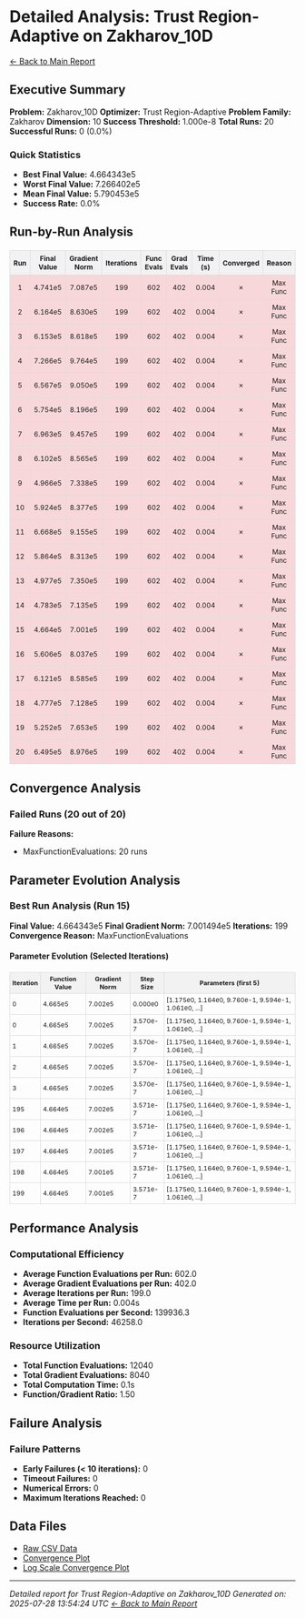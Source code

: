# Detailed Analysis: Trust Region-Adaptive on Zakharov_10D
[← Back to Main Report](benchmark_report.md)
## Executive Summary
**Problem:** Zakharov_10D
**Optimizer:** Trust Region-Adaptive
**Problem Family:** Zakharov
**Dimension:** 10
**Success Threshold:** 1.000e-8
**Total Runs:** 20
**Successful Runs:** 0 (0.0%)

### Quick Statistics
* **Best Final Value:** 4.664343e5
* **Worst Final Value:** 7.266402e5
* **Mean Final Value:** 5.790453e5
* **Success Rate:** 0.0%


## Run-by-Run Analysis
<table style="border-collapse: collapse; width: 100%; margin: 20px 0; font-size: 12px;">
<tr style="background-color: #f2f2f2;">
<th style="border: 1px solid #ddd; padding: 6px; text-align: center;">Run</th>
<th style="border: 1px solid #ddd; padding: 6px; text-align: center;">Final Value</th>
<th style="border: 1px solid #ddd; padding: 6px; text-align: center;">Gradient Norm</th>
<th style="border: 1px solid #ddd; padding: 6px; text-align: center;">Iterations</th>
<th style="border: 1px solid #ddd; padding: 6px; text-align: center;">Func Evals</th>
<th style="border: 1px solid #ddd; padding: 6px; text-align: center;">Grad Evals</th>
<th style="border: 1px solid #ddd; padding: 6px; text-align: center;">Time (s)</th>
<th style="border: 1px solid #ddd; padding: 6px; text-align: center;">Converged</th>
<th style="border: 1px solid #ddd; padding: 6px; text-align: center;">Reason</th>
</tr>
<tr style="background-color: #f8d7da;">
<td style="border: 1px solid #ddd; padding: 6px; text-align: center;">1</td>
<td style="border: 1px solid #ddd; padding: 6px; text-align: center;">4.741e5</td>
<td style="border: 1px solid #ddd; padding: 6px; text-align: center;">7.087e5</td>
<td style="border: 1px solid #ddd; padding: 6px; text-align: center;">199</td>
<td style="border: 1px solid #ddd; padding: 6px; text-align: center;">602</td>
<td style="border: 1px solid #ddd; padding: 6px; text-align: center;">402</td>
<td style="border: 1px solid #ddd; padding: 6px; text-align: center;">0.004</td>
<td style="border: 1px solid #ddd; padding: 6px; text-align: center;">✗</td>
<td style="border: 1px solid #ddd; padding: 6px; text-align: center;">Max Func</td>
</tr>
<tr style="background-color: #f8d7da;">
<td style="border: 1px solid #ddd; padding: 6px; text-align: center;">2</td>
<td style="border: 1px solid #ddd; padding: 6px; text-align: center;">6.164e5</td>
<td style="border: 1px solid #ddd; padding: 6px; text-align: center;">8.630e5</td>
<td style="border: 1px solid #ddd; padding: 6px; text-align: center;">199</td>
<td style="border: 1px solid #ddd; padding: 6px; text-align: center;">602</td>
<td style="border: 1px solid #ddd; padding: 6px; text-align: center;">402</td>
<td style="border: 1px solid #ddd; padding: 6px; text-align: center;">0.004</td>
<td style="border: 1px solid #ddd; padding: 6px; text-align: center;">✗</td>
<td style="border: 1px solid #ddd; padding: 6px; text-align: center;">Max Func</td>
</tr>
<tr style="background-color: #f8d7da;">
<td style="border: 1px solid #ddd; padding: 6px; text-align: center;">3</td>
<td style="border: 1px solid #ddd; padding: 6px; text-align: center;">6.153e5</td>
<td style="border: 1px solid #ddd; padding: 6px; text-align: center;">8.618e5</td>
<td style="border: 1px solid #ddd; padding: 6px; text-align: center;">199</td>
<td style="border: 1px solid #ddd; padding: 6px; text-align: center;">602</td>
<td style="border: 1px solid #ddd; padding: 6px; text-align: center;">402</td>
<td style="border: 1px solid #ddd; padding: 6px; text-align: center;">0.004</td>
<td style="border: 1px solid #ddd; padding: 6px; text-align: center;">✗</td>
<td style="border: 1px solid #ddd; padding: 6px; text-align: center;">Max Func</td>
</tr>
<tr style="background-color: #f8d7da;">
<td style="border: 1px solid #ddd; padding: 6px; text-align: center;">4</td>
<td style="border: 1px solid #ddd; padding: 6px; text-align: center;">7.266e5</td>
<td style="border: 1px solid #ddd; padding: 6px; text-align: center;">9.764e5</td>
<td style="border: 1px solid #ddd; padding: 6px; text-align: center;">199</td>
<td style="border: 1px solid #ddd; padding: 6px; text-align: center;">602</td>
<td style="border: 1px solid #ddd; padding: 6px; text-align: center;">402</td>
<td style="border: 1px solid #ddd; padding: 6px; text-align: center;">0.004</td>
<td style="border: 1px solid #ddd; padding: 6px; text-align: center;">✗</td>
<td style="border: 1px solid #ddd; padding: 6px; text-align: center;">Max Func</td>
</tr>
<tr style="background-color: #f8d7da;">
<td style="border: 1px solid #ddd; padding: 6px; text-align: center;">5</td>
<td style="border: 1px solid #ddd; padding: 6px; text-align: center;">6.567e5</td>
<td style="border: 1px solid #ddd; padding: 6px; text-align: center;">9.050e5</td>
<td style="border: 1px solid #ddd; padding: 6px; text-align: center;">199</td>
<td style="border: 1px solid #ddd; padding: 6px; text-align: center;">602</td>
<td style="border: 1px solid #ddd; padding: 6px; text-align: center;">402</td>
<td style="border: 1px solid #ddd; padding: 6px; text-align: center;">0.004</td>
<td style="border: 1px solid #ddd; padding: 6px; text-align: center;">✗</td>
<td style="border: 1px solid #ddd; padding: 6px; text-align: center;">Max Func</td>
</tr>
<tr style="background-color: #f8d7da;">
<td style="border: 1px solid #ddd; padding: 6px; text-align: center;">6</td>
<td style="border: 1px solid #ddd; padding: 6px; text-align: center;">5.754e5</td>
<td style="border: 1px solid #ddd; padding: 6px; text-align: center;">8.196e5</td>
<td style="border: 1px solid #ddd; padding: 6px; text-align: center;">199</td>
<td style="border: 1px solid #ddd; padding: 6px; text-align: center;">602</td>
<td style="border: 1px solid #ddd; padding: 6px; text-align: center;">402</td>
<td style="border: 1px solid #ddd; padding: 6px; text-align: center;">0.004</td>
<td style="border: 1px solid #ddd; padding: 6px; text-align: center;">✗</td>
<td style="border: 1px solid #ddd; padding: 6px; text-align: center;">Max Func</td>
</tr>
<tr style="background-color: #f8d7da;">
<td style="border: 1px solid #ddd; padding: 6px; text-align: center;">7</td>
<td style="border: 1px solid #ddd; padding: 6px; text-align: center;">6.963e5</td>
<td style="border: 1px solid #ddd; padding: 6px; text-align: center;">9.457e5</td>
<td style="border: 1px solid #ddd; padding: 6px; text-align: center;">199</td>
<td style="border: 1px solid #ddd; padding: 6px; text-align: center;">602</td>
<td style="border: 1px solid #ddd; padding: 6px; text-align: center;">402</td>
<td style="border: 1px solid #ddd; padding: 6px; text-align: center;">0.004</td>
<td style="border: 1px solid #ddd; padding: 6px; text-align: center;">✗</td>
<td style="border: 1px solid #ddd; padding: 6px; text-align: center;">Max Func</td>
</tr>
<tr style="background-color: #f8d7da;">
<td style="border: 1px solid #ddd; padding: 6px; text-align: center;">8</td>
<td style="border: 1px solid #ddd; padding: 6px; text-align: center;">6.102e5</td>
<td style="border: 1px solid #ddd; padding: 6px; text-align: center;">8.565e5</td>
<td style="border: 1px solid #ddd; padding: 6px; text-align: center;">199</td>
<td style="border: 1px solid #ddd; padding: 6px; text-align: center;">602</td>
<td style="border: 1px solid #ddd; padding: 6px; text-align: center;">402</td>
<td style="border: 1px solid #ddd; padding: 6px; text-align: center;">0.004</td>
<td style="border: 1px solid #ddd; padding: 6px; text-align: center;">✗</td>
<td style="border: 1px solid #ddd; padding: 6px; text-align: center;">Max Func</td>
</tr>
<tr style="background-color: #f8d7da;">
<td style="border: 1px solid #ddd; padding: 6px; text-align: center;">9</td>
<td style="border: 1px solid #ddd; padding: 6px; text-align: center;">4.966e5</td>
<td style="border: 1px solid #ddd; padding: 6px; text-align: center;">7.338e5</td>
<td style="border: 1px solid #ddd; padding: 6px; text-align: center;">199</td>
<td style="border: 1px solid #ddd; padding: 6px; text-align: center;">602</td>
<td style="border: 1px solid #ddd; padding: 6px; text-align: center;">402</td>
<td style="border: 1px solid #ddd; padding: 6px; text-align: center;">0.004</td>
<td style="border: 1px solid #ddd; padding: 6px; text-align: center;">✗</td>
<td style="border: 1px solid #ddd; padding: 6px; text-align: center;">Max Func</td>
</tr>
<tr style="background-color: #f8d7da;">
<td style="border: 1px solid #ddd; padding: 6px; text-align: center;">10</td>
<td style="border: 1px solid #ddd; padding: 6px; text-align: center;">5.924e5</td>
<td style="border: 1px solid #ddd; padding: 6px; text-align: center;">8.377e5</td>
<td style="border: 1px solid #ddd; padding: 6px; text-align: center;">199</td>
<td style="border: 1px solid #ddd; padding: 6px; text-align: center;">602</td>
<td style="border: 1px solid #ddd; padding: 6px; text-align: center;">402</td>
<td style="border: 1px solid #ddd; padding: 6px; text-align: center;">0.004</td>
<td style="border: 1px solid #ddd; padding: 6px; text-align: center;">✗</td>
<td style="border: 1px solid #ddd; padding: 6px; text-align: center;">Max Func</td>
</tr>
<tr style="background-color: #f8d7da;">
<td style="border: 1px solid #ddd; padding: 6px; text-align: center;">11</td>
<td style="border: 1px solid #ddd; padding: 6px; text-align: center;">6.668e5</td>
<td style="border: 1px solid #ddd; padding: 6px; text-align: center;">9.155e5</td>
<td style="border: 1px solid #ddd; padding: 6px; text-align: center;">199</td>
<td style="border: 1px solid #ddd; padding: 6px; text-align: center;">602</td>
<td style="border: 1px solid #ddd; padding: 6px; text-align: center;">402</td>
<td style="border: 1px solid #ddd; padding: 6px; text-align: center;">0.004</td>
<td style="border: 1px solid #ddd; padding: 6px; text-align: center;">✗</td>
<td style="border: 1px solid #ddd; padding: 6px; text-align: center;">Max Func</td>
</tr>
<tr style="background-color: #f8d7da;">
<td style="border: 1px solid #ddd; padding: 6px; text-align: center;">12</td>
<td style="border: 1px solid #ddd; padding: 6px; text-align: center;">5.864e5</td>
<td style="border: 1px solid #ddd; padding: 6px; text-align: center;">8.313e5</td>
<td style="border: 1px solid #ddd; padding: 6px; text-align: center;">199</td>
<td style="border: 1px solid #ddd; padding: 6px; text-align: center;">602</td>
<td style="border: 1px solid #ddd; padding: 6px; text-align: center;">402</td>
<td style="border: 1px solid #ddd; padding: 6px; text-align: center;">0.004</td>
<td style="border: 1px solid #ddd; padding: 6px; text-align: center;">✗</td>
<td style="border: 1px solid #ddd; padding: 6px; text-align: center;">Max Func</td>
</tr>
<tr style="background-color: #f8d7da;">
<td style="border: 1px solid #ddd; padding: 6px; text-align: center;">13</td>
<td style="border: 1px solid #ddd; padding: 6px; text-align: center;">4.977e5</td>
<td style="border: 1px solid #ddd; padding: 6px; text-align: center;">7.350e5</td>
<td style="border: 1px solid #ddd; padding: 6px; text-align: center;">199</td>
<td style="border: 1px solid #ddd; padding: 6px; text-align: center;">602</td>
<td style="border: 1px solid #ddd; padding: 6px; text-align: center;">402</td>
<td style="border: 1px solid #ddd; padding: 6px; text-align: center;">0.004</td>
<td style="border: 1px solid #ddd; padding: 6px; text-align: center;">✗</td>
<td style="border: 1px solid #ddd; padding: 6px; text-align: center;">Max Func</td>
</tr>
<tr style="background-color: #f8d7da;">
<td style="border: 1px solid #ddd; padding: 6px; text-align: center;">14</td>
<td style="border: 1px solid #ddd; padding: 6px; text-align: center;">4.783e5</td>
<td style="border: 1px solid #ddd; padding: 6px; text-align: center;">7.135e5</td>
<td style="border: 1px solid #ddd; padding: 6px; text-align: center;">199</td>
<td style="border: 1px solid #ddd; padding: 6px; text-align: center;">602</td>
<td style="border: 1px solid #ddd; padding: 6px; text-align: center;">402</td>
<td style="border: 1px solid #ddd; padding: 6px; text-align: center;">0.004</td>
<td style="border: 1px solid #ddd; padding: 6px; text-align: center;">✗</td>
<td style="border: 1px solid #ddd; padding: 6px; text-align: center;">Max Func</td>
</tr>
<tr style="background-color: #f8d7da;">
<td style="border: 1px solid #ddd; padding: 6px; text-align: center;">15</td>
<td style="border: 1px solid #ddd; padding: 6px; text-align: center;">4.664e5</td>
<td style="border: 1px solid #ddd; padding: 6px; text-align: center;">7.001e5</td>
<td style="border: 1px solid #ddd; padding: 6px; text-align: center;">199</td>
<td style="border: 1px solid #ddd; padding: 6px; text-align: center;">602</td>
<td style="border: 1px solid #ddd; padding: 6px; text-align: center;">402</td>
<td style="border: 1px solid #ddd; padding: 6px; text-align: center;">0.004</td>
<td style="border: 1px solid #ddd; padding: 6px; text-align: center;">✗</td>
<td style="border: 1px solid #ddd; padding: 6px; text-align: center;">Max Func</td>
</tr>
<tr style="background-color: #f8d7da;">
<td style="border: 1px solid #ddd; padding: 6px; text-align: center;">16</td>
<td style="border: 1px solid #ddd; padding: 6px; text-align: center;">5.606e5</td>
<td style="border: 1px solid #ddd; padding: 6px; text-align: center;">8.037e5</td>
<td style="border: 1px solid #ddd; padding: 6px; text-align: center;">199</td>
<td style="border: 1px solid #ddd; padding: 6px; text-align: center;">602</td>
<td style="border: 1px solid #ddd; padding: 6px; text-align: center;">402</td>
<td style="border: 1px solid #ddd; padding: 6px; text-align: center;">0.004</td>
<td style="border: 1px solid #ddd; padding: 6px; text-align: center;">✗</td>
<td style="border: 1px solid #ddd; padding: 6px; text-align: center;">Max Func</td>
</tr>
<tr style="background-color: #f8d7da;">
<td style="border: 1px solid #ddd; padding: 6px; text-align: center;">17</td>
<td style="border: 1px solid #ddd; padding: 6px; text-align: center;">6.121e5</td>
<td style="border: 1px solid #ddd; padding: 6px; text-align: center;">8.585e5</td>
<td style="border: 1px solid #ddd; padding: 6px; text-align: center;">199</td>
<td style="border: 1px solid #ddd; padding: 6px; text-align: center;">602</td>
<td style="border: 1px solid #ddd; padding: 6px; text-align: center;">402</td>
<td style="border: 1px solid #ddd; padding: 6px; text-align: center;">0.004</td>
<td style="border: 1px solid #ddd; padding: 6px; text-align: center;">✗</td>
<td style="border: 1px solid #ddd; padding: 6px; text-align: center;">Max Func</td>
</tr>
<tr style="background-color: #f8d7da;">
<td style="border: 1px solid #ddd; padding: 6px; text-align: center;">18</td>
<td style="border: 1px solid #ddd; padding: 6px; text-align: center;">4.777e5</td>
<td style="border: 1px solid #ddd; padding: 6px; text-align: center;">7.128e5</td>
<td style="border: 1px solid #ddd; padding: 6px; text-align: center;">199</td>
<td style="border: 1px solid #ddd; padding: 6px; text-align: center;">602</td>
<td style="border: 1px solid #ddd; padding: 6px; text-align: center;">402</td>
<td style="border: 1px solid #ddd; padding: 6px; text-align: center;">0.004</td>
<td style="border: 1px solid #ddd; padding: 6px; text-align: center;">✗</td>
<td style="border: 1px solid #ddd; padding: 6px; text-align: center;">Max Func</td>
</tr>
<tr style="background-color: #f8d7da;">
<td style="border: 1px solid #ddd; padding: 6px; text-align: center;">19</td>
<td style="border: 1px solid #ddd; padding: 6px; text-align: center;">5.252e5</td>
<td style="border: 1px solid #ddd; padding: 6px; text-align: center;">7.653e5</td>
<td style="border: 1px solid #ddd; padding: 6px; text-align: center;">199</td>
<td style="border: 1px solid #ddd; padding: 6px; text-align: center;">602</td>
<td style="border: 1px solid #ddd; padding: 6px; text-align: center;">402</td>
<td style="border: 1px solid #ddd; padding: 6px; text-align: center;">0.004</td>
<td style="border: 1px solid #ddd; padding: 6px; text-align: center;">✗</td>
<td style="border: 1px solid #ddd; padding: 6px; text-align: center;">Max Func</td>
</tr>
<tr style="background-color: #f8d7da;">
<td style="border: 1px solid #ddd; padding: 6px; text-align: center;">20</td>
<td style="border: 1px solid #ddd; padding: 6px; text-align: center;">6.495e5</td>
<td style="border: 1px solid #ddd; padding: 6px; text-align: center;">8.976e5</td>
<td style="border: 1px solid #ddd; padding: 6px; text-align: center;">199</td>
<td style="border: 1px solid #ddd; padding: 6px; text-align: center;">602</td>
<td style="border: 1px solid #ddd; padding: 6px; text-align: center;">402</td>
<td style="border: 1px solid #ddd; padding: 6px; text-align: center;">0.004</td>
<td style="border: 1px solid #ddd; padding: 6px; text-align: center;">✗</td>
<td style="border: 1px solid #ddd; padding: 6px; text-align: center;">Max Func</td>
</tr>
</table>

## Convergence Analysis

### Failed Runs (20 out of 20)

**Failure Reasons:**
- MaxFunctionEvaluations: 20 runs

## Parameter Evolution Analysis

### Best Run Analysis (Run 15)
**Final Value:** 4.664343e5
**Final Gradient Norm:** 7.001494e5
**Iterations:** 199
**Convergence Reason:** MaxFunctionEvaluations

#### Parameter Evolution (Selected Iterations)

<table style="border-collapse: collapse; width: 100%; margin: 20px 0; font-size: 11px;">
<tr style="background-color: #f2f2f2;">
<th style="border: 1px solid #ddd; padding: 4px;">Iteration</th>
<th style="border: 1px solid #ddd; padding: 4px;">Function Value</th>
<th style="border: 1px solid #ddd; padding: 4px;">Gradient Norm</th>
<th style="border: 1px solid #ddd; padding: 4px;">Step Size</th>
<th style="border: 1px solid #ddd; padding: 4px;">Parameters (first 5)</th>
</tr>
<tr><td style="border: 1px solid #ddd; padding: 4px;">0</td><td style="border: 1px solid #ddd; padding: 4px;">4.665e5</td><td style="border: 1px solid #ddd; padding: 4px;">7.002e5</td><td style="border: 1px solid #ddd; padding: 4px;">0.000e0</td><td style="border: 1px solid #ddd; padding: 4px;">[1.175e0, 1.164e0, 9.760e-1, 9.594e-1, 1.061e0, ...]</td></tr>
<tr><td style="border: 1px solid #ddd; padding: 4px;">0</td><td style="border: 1px solid #ddd; padding: 4px;">4.665e5</td><td style="border: 1px solid #ddd; padding: 4px;">7.002e5</td><td style="border: 1px solid #ddd; padding: 4px;">3.570e-7</td><td style="border: 1px solid #ddd; padding: 4px;">[1.175e0, 1.164e0, 9.760e-1, 9.594e-1, 1.061e0, ...]</td></tr>
<tr><td style="border: 1px solid #ddd; padding: 4px;">1</td><td style="border: 1px solid #ddd; padding: 4px;">4.665e5</td><td style="border: 1px solid #ddd; padding: 4px;">7.002e5</td><td style="border: 1px solid #ddd; padding: 4px;">3.570e-7</td><td style="border: 1px solid #ddd; padding: 4px;">[1.175e0, 1.164e0, 9.760e-1, 9.594e-1, 1.061e0, ...]</td></tr>
<tr><td style="border: 1px solid #ddd; padding: 4px;">2</td><td style="border: 1px solid #ddd; padding: 4px;">4.665e5</td><td style="border: 1px solid #ddd; padding: 4px;">7.002e5</td><td style="border: 1px solid #ddd; padding: 4px;">3.570e-7</td><td style="border: 1px solid #ddd; padding: 4px;">[1.175e0, 1.164e0, 9.760e-1, 9.594e-1, 1.061e0, ...]</td></tr>
<tr><td style="border: 1px solid #ddd; padding: 4px;">3</td><td style="border: 1px solid #ddd; padding: 4px;">4.665e5</td><td style="border: 1px solid #ddd; padding: 4px;">7.002e5</td><td style="border: 1px solid #ddd; padding: 4px;">3.570e-7</td><td style="border: 1px solid #ddd; padding: 4px;">[1.175e0, 1.164e0, 9.760e-1, 9.594e-1, 1.061e0, ...]</td></tr>
<tr><td style="border: 1px solid #ddd; padding: 4px;">195</td><td style="border: 1px solid #ddd; padding: 4px;">4.664e5</td><td style="border: 1px solid #ddd; padding: 4px;">7.002e5</td><td style="border: 1px solid #ddd; padding: 4px;">3.571e-7</td><td style="border: 1px solid #ddd; padding: 4px;">[1.175e0, 1.164e0, 9.760e-1, 9.594e-1, 1.061e0, ...]</td></tr>
<tr><td style="border: 1px solid #ddd; padding: 4px;">196</td><td style="border: 1px solid #ddd; padding: 4px;">4.664e5</td><td style="border: 1px solid #ddd; padding: 4px;">7.002e5</td><td style="border: 1px solid #ddd; padding: 4px;">3.571e-7</td><td style="border: 1px solid #ddd; padding: 4px;">[1.175e0, 1.164e0, 9.760e-1, 9.594e-1, 1.061e0, ...]</td></tr>
<tr><td style="border: 1px solid #ddd; padding: 4px;">197</td><td style="border: 1px solid #ddd; padding: 4px;">4.664e5</td><td style="border: 1px solid #ddd; padding: 4px;">7.001e5</td><td style="border: 1px solid #ddd; padding: 4px;">3.571e-7</td><td style="border: 1px solid #ddd; padding: 4px;">[1.175e0, 1.164e0, 9.760e-1, 9.594e-1, 1.061e0, ...]</td></tr>
<tr><td style="border: 1px solid #ddd; padding: 4px;">198</td><td style="border: 1px solid #ddd; padding: 4px;">4.664e5</td><td style="border: 1px solid #ddd; padding: 4px;">7.001e5</td><td style="border: 1px solid #ddd; padding: 4px;">3.571e-7</td><td style="border: 1px solid #ddd; padding: 4px;">[1.175e0, 1.164e0, 9.760e-1, 9.594e-1, 1.061e0, ...]</td></tr>
<tr><td style="border: 1px solid #ddd; padding: 4px;">199</td><td style="border: 1px solid #ddd; padding: 4px;">4.664e5</td><td style="border: 1px solid #ddd; padding: 4px;">7.001e5</td><td style="border: 1px solid #ddd; padding: 4px;">3.571e-7</td><td style="border: 1px solid #ddd; padding: 4px;">[1.175e0, 1.164e0, 9.760e-1, 9.594e-1, 1.061e0, ...]</td></tr>
</table>

## Performance Analysis

### Computational Efficiency
- **Average Function Evaluations per Run:** 602.0
- **Average Gradient Evaluations per Run:** 402.0
- **Average Iterations per Run:** 199.0
- **Average Time per Run:** 0.004s
- **Function Evaluations per Second:** 139936.3
- **Iterations per Second:** 46258.0
### Resource Utilization
- **Total Function Evaluations:** 12040
- **Total Gradient Evaluations:** 8040
- **Total Computation Time:** 0.1s
- **Function/Gradient Ratio:** 1.50
## Failure Analysis

### Failure Patterns
- **Early Failures (< 10 iterations):** 0
- **Timeout Failures:** 0
- **Numerical Errors:** 0
- **Maximum Iterations Reached:** 0


## Data Files
* [Raw CSV Data](problems/Zakharov_10D_results.csv)
* [Convergence Plot](convergence_Zakharov_10D.png)
* [Log Scale Convergence Plot](convergence_Zakharov_10D_log.png)


---
*Detailed report for Trust Region-Adaptive on Zakharov_10D*
*Generated on: 2025-07-28 13:54:24 UTC*
*[← Back to Main Report](benchmark_report.md)*

